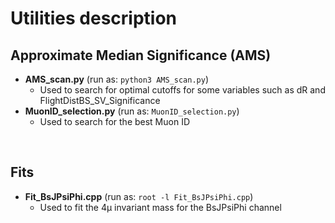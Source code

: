 # Utilities description 

## Approximate Median Significance (AMS)
* **AMS_scan.py** (run as: `python3 AMS_scan.py`)
  * Used to search for optimal cutoffs for some variables such as dR and FlightDistBS_SV_Significance
* **MuonID_selection.py** (run as: `MuonID_selection.py`)
  * Used to search for the best Muon ID
 
<p>&nbsp;</p>

## Fits
* **Fit_BsJPsiPhi.cpp** (run as: `root -l Fit_BsJPsiPhi.cpp`)
  * Used to fit the 4μ invariant mass for the BsJPsiPhi channel 

<p>&nbsp;</p>

